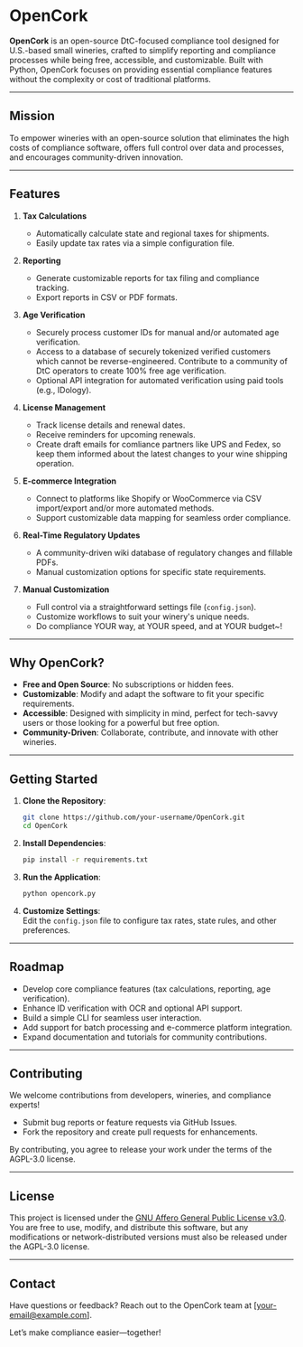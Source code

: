 # OpenCork

**OpenCork** is an open-source DtC-focused compliance tool designed for U.S.-based small wineries, crafted to simplify reporting and compliance processes while being free, accessible, and customizable. Built with Python, OpenCork focuses on providing essential compliance features without the complexity or cost of traditional platforms.

---

## **Mission**

To empower wineries with an open-source solution that eliminates the high costs of compliance software, offers full control over data and processes, and encourages community-driven innovation.

---

## **Features**

1. **Tax Calculations**  
   - Automatically calculate state and regional taxes for shipments.  
   - Easily update tax rates via a simple configuration file.  

2. **Reporting**  
   - Generate customizable reports for tax filing and compliance tracking.  
   - Export reports in CSV or PDF formats.  

3. **Age Verification**  
   - Securely process customer IDs for manual and/or automated age verification.
   - Access to a database of securely tokenized verified customers which cannot be reverse-engineered.  Contribute to a community of DtC operators to create 100% free age verification.
   - Optional API integration for automated verification using paid tools (e.g., IDology).  

4. **License Management**  
   - Track license details and renewal dates.  
   - Receive reminders for upcoming renewals.
   - Create draft emails for comliance partners like UPS and Fedex, so keep them informed about the latest changes to your wine shipping operation. 

5. **E-commerce Integration**  
   - Connect to platforms like Shopify or WooCommerce via CSV import/export and/or more automated methods.
   - Support customizable data mapping for seamless order compliance.  

6. **Real-Time Regulatory Updates**  
   - A community-driven wiki database of regulatory changes and fillable PDFs.  
   - Manual customization options for specific state requirements.  

7. **Manual Customization**  
   - Full control via a straightforward settings file (`config.json`).  
   - Customize workflows to suit your winery's unique needs.
   - Do compliance YOUR way, at YOUR speed, and at YOUR budget~!

---

## **Why OpenCork?**

- **Free and Open Source**: No subscriptions or hidden fees.  
- **Customizable**: Modify and adapt the software to fit your specific requirements.  
- **Accessible**: Designed with simplicity in mind, perfect for tech-savvy users or those looking for a powerful but free option. 
- **Community-Driven**: Collaborate, contribute, and innovate with other wineries.  

---

## **Getting Started**

1. **Clone the Repository**:
   ```bash
   git clone https://github.com/your-username/OpenCork.git
   cd OpenCork
   ```

2. **Install Dependencies**:
   ```bash
   pip install -r requirements.txt
   ```

3. **Run the Application**:
   ```bash
   python opencork.py
   ```

4. **Customize Settings**:  
   Edit the `config.json` file to configure tax rates, state rules, and other preferences.

---

## **Roadmap**

- Develop core compliance features (tax calculations, reporting, age verification).  
- Enhance ID verification with OCR and optional API support.  
- Build a simple CLI for seamless user interaction.  
- Add support for batch processing and e-commerce platform integration.  
- Expand documentation and tutorials for community contributions.  

---

## **Contributing**

We welcome contributions from developers, wineries, and compliance experts!  
- Submit bug reports or feature requests via GitHub Issues.  
- Fork the repository and create pull requests for enhancements.  

By contributing, you agree to release your work under the terms of the AGPL-3.0 license.

---

## **License**

This project is licensed under the [GNU Affero General Public License v3.0](LICENSE).  
You are free to use, modify, and distribute this software, but any modifications or network-distributed versions must also be released under the AGPL-3.0 license.

---

## **Contact**

Have questions or feedback? Reach out to the OpenCork team at [your-email@example.com].

Let’s make compliance easier—together!
